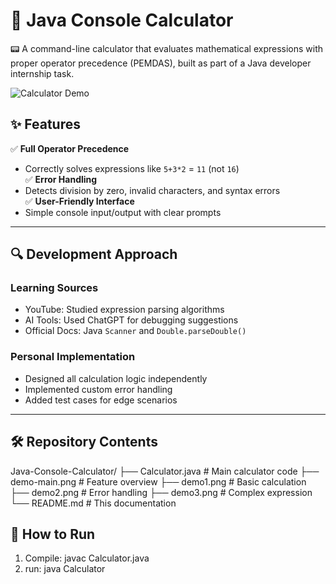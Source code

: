 # 🧮 Java Console Calculator

📟 A command-line calculator that evaluates mathematical expressions with proper operator precedence (PEMDAS), built as part of a Java developer internship task.

![Calculator Demo](demo-main.png)

## ✨ Features
✅ **Full Operator Precedence**  
   - Correctly solves expressions like `5+3*2` = `11` (not `16`)  
✅ **Error Handling**  
   - Detects division by zero, invalid characters, and syntax errors  
✅ **User-Friendly Interface**  
   - Simple console input/output with clear prompts  

---

## 🔍 Development Approach
### Learning Sources
- YouTube: Studied expression parsing algorithms  
- AI Tools: Used ChatGPT for debugging suggestions  
- Official Docs: Java `Scanner` and `Double.parseDouble()`  

### Personal Implementation
- Designed all calculation logic independently  
- Implemented custom error handling  
- Added test cases for edge scenarios  

---

## 🛠️ Repository Contents
Java-Console-Calculator/
├── Calculator.java # Main calculator code
├── demo-main.png # Feature overview
├── demo1.png # Basic calculation
├── demo2.png # Error handling
├── demo3.png # Complex expression
└── README.md # This documentation

## 🚀 How to Run
1. Compile:   javac Calculator.java
2. run:  java Calculator
